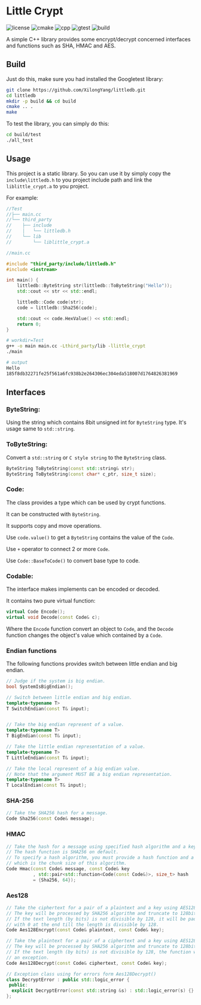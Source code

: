 # Little Crypt

![license](https://img.shields.io/github/license/XilongYang/littledb)
![cmake](https://img.shields.io/badge/CMake%20Version-%3E%3D3.16-green)
![cpp](https://img.shields.io/badge/C%2B%2B%20Version-17-green)
![gtest](https://img.shields.io/badge/Googletest-v1.10-green)
![build](https://img.shields.io/github/workflow/status/XilongYang/littledb/CMake)

A simple C++ library provides some encrypt/decrypt concerned interfaces and functions such as SHA, HMAC and AES.

## Build

Just do this, make sure you had installed the Googletest library:

```bash
git clone https://github.com/XilongYang/littledb.git
cd littledb
mkdir -p build && cd build
cmake .. .
make
```

To test the library, you can simply do this:

```bash
cd build/test
./all_test
```

## Usage

This project is a static library. So you can use it by simply copy the `include\littledb.h` to you project include 
path and link the `liblittle_crypt.a` to you project.

For example:

```C++
//Test
//├── main.cc
//└── third_party
//    ├── include
//    │   └── littledb.h
//    └── lib
//        └── liblittle_crypt.a

//main.cc

#include "third_party/include/littledb.h"
#include <iostream>

int main() {
    littledb::ByteString str(littledb::ToByteString("Hello"));
    std::cout << str << std::endl;

    littledb::Code code(str);
    code = littledb::Sha256(code);

    std::cout << code.HexValue() << std::endl;
    return 0;
}
```

```bash
# workdir=Test
g++ -o main main.cc -Lthird_party/lib -llittle_crypt
./main
```

```bash
# output
Hello
185f8db32271fe25f561a6fc938b2e264306ec304eda518007d1764826381969
```

## Interfaces

### ByteString: 
Using the string which contains 8bit unsigned int for `ByteString` type.
It's usage same to `std::string`.

### ToByteString:

Convert a `std::string` or `C style string` to the `ByteString` class.

```C++
ByteString ToByteString(const std::string& str);
ByteString ToByteString(const char* c_ptr, size_t size);
```

### Code:

The class provides a type which can be used by crypt functions.

It can be constructed with `ByteString`. 

It supports copy and move operations.

Use `code.value()` to get a `ByteString` contains the value of the `Code`.

Use `+` operator to connect 2 or more `Code`.

Use `Code::BaseToCode()` to convert base type to code.

### Codable:

The interface makes implements can be encoded or decoded.

It contains two pure virtual function:

```C++
virtual Code Encode();
virtual void Decode(const Code& c);
```

Where the `Encode` function convert an object to `Code`, and the `Decode` function changes the object's value which 
contained by a `Code`.

### Endian functions

The following functions provides switch between little endian and big endian.

```C++
// Judge if the system is big endian.
bool SystemIsBigEndian();

// Switch between little endian and big endian.
template<typename T>
T SwitchEndian(const T& input);


// Take the big endian represent of a value.
template<typename T>
T BigEndian(const T& input); 

// Take the little endian representation of a value.
template<typename T>
T LittleEndian(const T& input);

// Take the local represent of a big endian value.
// Note that the argument MUST BE a big endian representation.
template<typename T>
T LocalEndian(const T& input); 
```

### SHA-256

```C++
// Take the SHA256 hash for a message.
Code Sha256(const Code& message);
```

### HMAC

```C++
// Take the hash for a message using specified hash algorithm and a key message.
// The hash function is SHA256 on default.
// To specify a hash algorithm, you must provide a hash function and a num
// which is the chunk size of this algorithm.
Code Hmac(const Code& message, const Code& key
          , std::pair<std::function<Code(const Code&)>, size_t> hash
          = {Sha256, 64});
```

### Aes128

```C++
// Take the ciphertext for a pair of a plaintext and a key using AES128 algorithm.
// The key will be processed by SHA256 algorithm and truncate to 128bit.
// If the text length (by bits) is not divisible by 128, it will be padded
// with 0 at the end till the length is divisible by 128.
Code Aes128Encrypt(const Code& plaintext, const Code& key);

// Take the plaintext for a pair of a ciphertext and a key using AES128 algorithm.
// The key will be processed by SHA256 algorithm and truncate to 128bit.
// If the text length (by bits) is not divisible by 128, the function will throw
// an exception.
Code Aes128Decrypt(const Code& ciphertext, const Code& key);

// Exception class using for errors form Aes128Decrypt()
class DecryptError : public std::logic_error {
 public:
  explicit DecryptError(const std::string &s) : std::logic_error(s) {}
};
```
